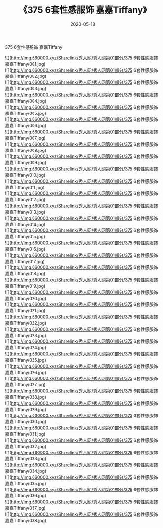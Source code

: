 ﻿---
layout: post
title:  《375 6套性感服饰 嘉嘉Tiffany》
date:   2020-05-18
img: http://img.660000.xyz/Sharelink/秀人网/秀人网第01部分/375 6套性感服饰 嘉嘉Tiffany/000.jpg
categories: [美女, 清纯, 唯美]
---

375 6套性感服饰 嘉嘉Tiffany

  ![](http://img.660000.xyz/Sharelink/秀人网/秀人网第01部分/375 6套性感服饰 嘉嘉Tiffany/001.jpg) <br> ![](http://img.660000.xyz/Sharelink/秀人网/秀人网第01部分/375 6套性感服饰 嘉嘉Tiffany/002.jpg) <br> ![](http://img.660000.xyz/Sharelink/秀人网/秀人网第01部分/375 6套性感服饰 嘉嘉Tiffany/003.jpg) <br> ![](http://img.660000.xyz/Sharelink/秀人网/秀人网第01部分/375 6套性感服饰 嘉嘉Tiffany/004.jpg) <br> ![](http://img.660000.xyz/Sharelink/秀人网/秀人网第01部分/375 6套性感服饰 嘉嘉Tiffany/005.jpg) <br> ![](http://img.660000.xyz/Sharelink/秀人网/秀人网第01部分/375 6套性感服饰 嘉嘉Tiffany/006.jpg) <br> ![](http://img.660000.xyz/Sharelink/秀人网/秀人网第01部分/375 6套性感服饰 嘉嘉Tiffany/007.jpg) <br> ![](http://img.660000.xyz/Sharelink/秀人网/秀人网第01部分/375 6套性感服饰 嘉嘉Tiffany/008.jpg) <br> ![](http://img.660000.xyz/Sharelink/秀人网/秀人网第01部分/375 6套性感服饰 嘉嘉Tiffany/009.jpg) <br> ![](http://img.660000.xyz/Sharelink/秀人网/秀人网第01部分/375 6套性感服饰 嘉嘉Tiffany/010.jpg) <br> ![](http://img.660000.xyz/Sharelink/秀人网/秀人网第01部分/375 6套性感服饰 嘉嘉Tiffany/011.jpg) <br> ![](http://img.660000.xyz/Sharelink/秀人网/秀人网第01部分/375 6套性感服饰 嘉嘉Tiffany/012.jpg) <br> ![](http://img.660000.xyz/Sharelink/秀人网/秀人网第01部分/375 6套性感服饰 嘉嘉Tiffany/013.jpg) <br> ![](http://img.660000.xyz/Sharelink/秀人网/秀人网第01部分/375 6套性感服饰 嘉嘉Tiffany/014.jpg) <br> ![](http://img.660000.xyz/Sharelink/秀人网/秀人网第01部分/375 6套性感服饰 嘉嘉Tiffany/015.jpg) <br> ![](http://img.660000.xyz/Sharelink/秀人网/秀人网第01部分/375 6套性感服饰 嘉嘉Tiffany/016.jpg) <br> ![](http://img.660000.xyz/Sharelink/秀人网/秀人网第01部分/375 6套性感服饰 嘉嘉Tiffany/017.jpg) <br> ![](http://img.660000.xyz/Sharelink/秀人网/秀人网第01部分/375 6套性感服饰 嘉嘉Tiffany/018.jpg) <br> ![](http://img.660000.xyz/Sharelink/秀人网/秀人网第01部分/375 6套性感服饰 嘉嘉Tiffany/019.jpg) <br> ![](http://img.660000.xyz/Sharelink/秀人网/秀人网第01部分/375 6套性感服饰 嘉嘉Tiffany/020.jpg) <br> ![](http://img.660000.xyz/Sharelink/秀人网/秀人网第01部分/375 6套性感服饰 嘉嘉Tiffany/021.jpg) <br> ![](http://img.660000.xyz/Sharelink/秀人网/秀人网第01部分/375 6套性感服饰 嘉嘉Tiffany/022.jpg) <br> ![](http://img.660000.xyz/Sharelink/秀人网/秀人网第01部分/375 6套性感服饰 嘉嘉Tiffany/023.jpg) <br> ![](http://img.660000.xyz/Sharelink/秀人网/秀人网第01部分/375 6套性感服饰 嘉嘉Tiffany/024.jpg) <br> ![](http://img.660000.xyz/Sharelink/秀人网/秀人网第01部分/375 6套性感服饰 嘉嘉Tiffany/025.jpg) <br> ![](http://img.660000.xyz/Sharelink/秀人网/秀人网第01部分/375 6套性感服饰 嘉嘉Tiffany/026.jpg) <br> ![](http://img.660000.xyz/Sharelink/秀人网/秀人网第01部分/375 6套性感服饰 嘉嘉Tiffany/027.jpg) <br> ![](http://img.660000.xyz/Sharelink/秀人网/秀人网第01部分/375 6套性感服饰 嘉嘉Tiffany/028.jpg) <br> ![](http://img.660000.xyz/Sharelink/秀人网/秀人网第01部分/375 6套性感服饰 嘉嘉Tiffany/029.jpg) <br> ![](http://img.660000.xyz/Sharelink/秀人网/秀人网第01部分/375 6套性感服饰 嘉嘉Tiffany/030.jpg) <br> ![](http://img.660000.xyz/Sharelink/秀人网/秀人网第01部分/375 6套性感服饰 嘉嘉Tiffany/031.jpg) <br> ![](http://img.660000.xyz/Sharelink/秀人网/秀人网第01部分/375 6套性感服饰 嘉嘉Tiffany/032.jpg) <br> ![](http://img.660000.xyz/Sharelink/秀人网/秀人网第01部分/375 6套性感服饰 嘉嘉Tiffany/033.jpg) <br> ![](http://img.660000.xyz/Sharelink/秀人网/秀人网第01部分/375 6套性感服饰 嘉嘉Tiffany/034.jpg) <br> ![](http://img.660000.xyz/Sharelink/秀人网/秀人网第01部分/375 6套性感服饰 嘉嘉Tiffany/035.jpg) <br> ![](http://img.660000.xyz/Sharelink/秀人网/秀人网第01部分/375 6套性感服饰 嘉嘉Tiffany/036.jpg) <br> ![](http://img.660000.xyz/Sharelink/秀人网/秀人网第01部分/375 6套性感服饰 嘉嘉Tiffany/037.jpg) <br> ![](http://img.660000.xyz/Sharelink/秀人网/秀人网第01部分/375 6套性感服饰 嘉嘉Tiffany/038.jpg) <br>